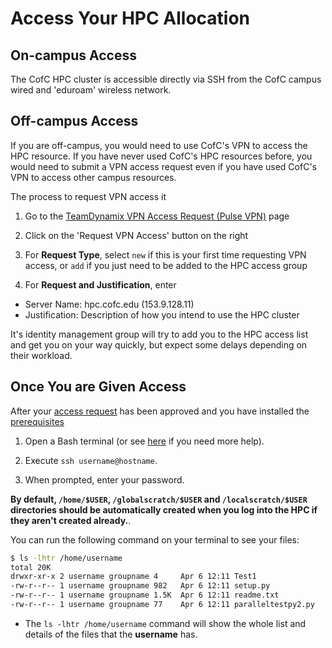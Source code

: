# Access Your HPC Allocation

## On-campus Access
The CofC HPC cluster is accessible directly via SSH from the CofC campus wired and 'eduroam' wireless network.

## Off-campus Access
If you are off-campus, you would need to use CofC's VPN to access the HPC resource. If you have never used CofC's HPC resources before, you would need to submit a VPN access request even if you have used CofC's VPN to access other campus resources.

The process to request VPN access it
1. Go to the [TeamDynamix VPN Access Request (Pulse VPN)](https://cofc.teamdynamix.com/TDClient/Requests/ServiceDet?ID=13575) page

2. Click on the 'Request VPN Access' button on the right

3. For **Request Type**, select `new` if this is your first time requesting VPN access, or `add` if you just need to be added to the HPC access group

4. For **Request and Justification**, enter
  * Server Name: hpc.cofc.edu (153.9.128.11)
  * Justification: Description of how you intend to use the HPC cluster

It's identity management group will try to add you to the HPC access list and get you on your way quickly, but expect some delays depending on their workload.

## Once You are Given Access
After your [access request](request-access.md) has been approved and you have installed the [prerequisites](prerequisites.md)

1. Open a Bash terminal (or see [here](prerequisites.md) if you need more help).

2. Execute `ssh username@hostname`.

3. When prompted, enter your password.

**By default, `/home/$USER`, `/globalscratch/$USER` and `/localscratch/$USER` directories should be automatically created when you log into the HPC if they aren't created already.**.

You can run the following command on your terminal to see your files:

```bash
$ ls -lhtr /home/username
total 20K
drwxr-xr-x 2 username groupname 4     Apr 6 12:11 Test1
-rw-r--r-- 1 username groupname 982   Apr 6 12:11 setup.py
-rw-r--r-- 1 username groupname 1.5K  Apr 6 12:11 readme.txt
-rw-r--r-- 1 username groupname 77    Apr 6 12:11 paralleltestpy2.py
```

- The `ls -lhtr /home/username` command will show the whole list and details of the files that the **username** has.
